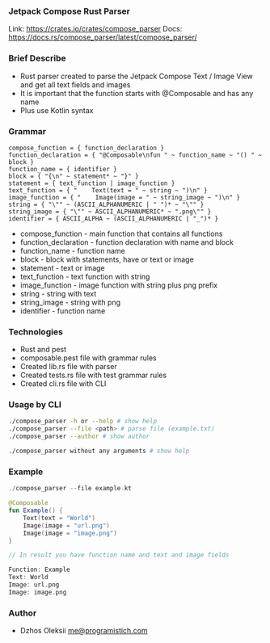 ### Jetpack Compose Rust Parser

Link: https://crates.io/crates/compose_parser
Docs: https://docs.rs/compose_parser/latest/compose_parser/

### Brief Describe

* Rust parser created to parse the Jetpack Compose Text / Image View and get all text fields and images
* It is important that the function starts with @Composable and has any name
* Plus use Kotlin syntax
  
### Grammar

```pest
compose_function = { function_declaration }
function_declaration = { "@Composable\nfun " ~ function_name ~ "() " ~ block }
function_name = { identifier }
block = { "{\n" ~ statement* ~ "}" }
statement = { text_function | image_function }
text_function = { "    Text(text = " ~ string ~ ")\n" }
image_function = { "    Image(image = " ~ string_image ~ ")\n" }
string = { "\"" ~ (ASCII_ALPHANUMERIC | " ")* ~ "\"" }
string_image = { "\"" ~ ASCII_ALPHANUMERIC* ~ ".png\"" }
identifier = { ASCII_ALPHA ~ (ASCII_ALPHANUMERIC | "_")* }
```

* compose_function - main function that contains all functions
* function_declaration - function declaration with name and block
* function_name - function name
* block - block with statements, have or text or image
* statement - text or image
* text_function - text function with string
* image_function - image function with string plus png prefix
* string - string with text
* string_image - string with png
* identifier - function name

### Technologies
* Rust and pest
* composable.pest file with grammar rules
* Created lib.rs file with parser
* Created tests.rs file with test grammar rules
* Created cli.rs file with CLI

### Usage by CLI

```bash
./compose_parser -h or --help # show help
./compose_parser --file <path> # parse file (example.txt)
./compose_parser --author # show author

./compose_parser without any arguments # show help
```

### Example

```kotlin
./compose_parser --file example.kt

@Composable
fun Example() {
    Text(text = "World")
    Image(image = "url.png")
    Image(image = "image.png")
}

// In result you have function name and text and image fields 

Function: Example
Text: World
Image: url.png
Image: image.png
```

### Author

* Dzhos Oleksii me@programistich.com
